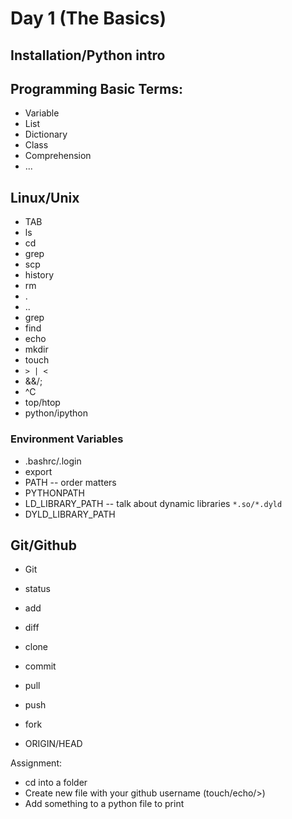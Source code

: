 # Day 1 (The Basics)

## Installation/Python intro

## Programming Basic Terms:

- Variable
- List
- Dictionary
- Class
- Comprehension
- ...


## Linux/Unix

- TAB
- ls
- cd
- grep
- scp
- history
- rm
- .
- ..
- grep
- find
- echo
- mkdir
- touch
- `> | <`
- &&/;
- ^C
- top/htop
- python/ipython

### Environment Variables
- .bashrc/.login
- export
- PATH -- order matters
- PYTHONPATH
- LD_LIBRARY_PATH -- talk about dynamic libraries `*.so/*.dyld`
- DYLD_LIBRARY_PATH




## Git/Github
- Git

- status
- add
- diff
- clone
- commit
- pull
- push
- fork
- ORIGIN/HEAD

Assignment:
  - cd into a folder
  - Create new file with your github username (touch/echo/>)
  - Add something to a python file to print
